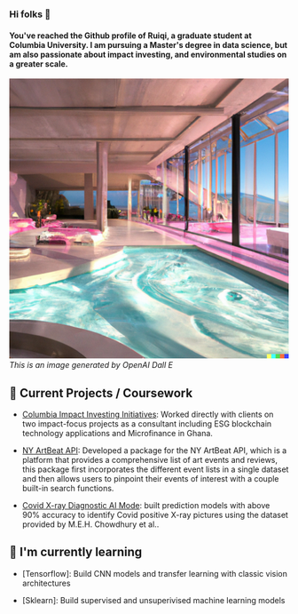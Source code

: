 ### Hi folks 👋

#### You've reached the Github profile of Ruiqi, a graduate student at Columbia University. I am pursuing a Master's degree in data science, but am also passionate about impact investing, and environmental studies on a greater scale. 

![Header](DALL_E_a_sunlit_indoor_lounge.png)
*This is an image generated by OpenAI Dall E*

## 🔭 Current Projects / Coursework

- [Columbia Impact Investing Initiatives](https://sipa.campusgroups.com/ci3/home/): Worked directly with clients on two impact-focus projects as a consultant including ESG blockchain technology applications and Microfinance in Ghana.

- [NY ArtBeat API](https://github.com/ruiqixue16/nyartbeatpkg): Developed a package for the NY ArtBeat API, which is a platform that provides a comprehensive list of art events and reviews, this package first incorporates the different event lists in a single dataset and then allows users to pinpoint their events of interest with a couple built-in search functions.

- [Covid X-ray Diagnostic AI Mode](https://github.com/ruiqixue16/Covid_Xrays_Image_ML_Models): built prediction models with above 90% accuracy to identify Covid positive X-ray pictures using the dataset provided by M.E.H. Chowdhury et al..

## 🌱 I'm currently learning

- [Tensorflow]: Build CNN models and transfer learning with classic vision architectures

- [Sklearn]: Build supervised and unsuperivised machine learning models


<!--
**ruiqixue16/ruiqixue16** is a ✨ _special_ ✨ repository because its `README.md` (this file) appears on your GitHub profile.

Here are some ideas to get you started:

- 🔭 I’m currently working on ...
- 🌱 I’m currently learning ...
- 👯 I’m looking to collaborate on ...
- 🤔 I’m looking for help with ...
- 💬 Ask me about ...
- 📫 How to reach me: ...
- 😄 Pronouns: ...
- ⚡ Fun fact: ...
-->
